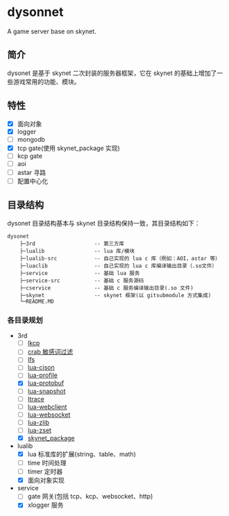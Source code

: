 # dysonnet
A game server base on skynet.

## 简介
dysonet 是基于 skynet 二次封装的服务器框架，它在 skynet 的基础上增加了一些游戏常用的功能、模块。

## 特性
- [x] 面向对象
- [x] logger
- [ ] mongodb
- [x] tcp gate(使用 skynet_package 实现)
- [ ] kcp gate
- [ ] aoi
- [ ] astar 寻路
- [ ] 配置中心化

## 目录结构
dysonet 目录结构基本与 skynet 目录结构保持一致，其目录结构如下：

```
dysonet
    ├─3rd                   -- 第三方库
    ├─lualib                -- lua 库/模块
    ├─lualib-src            -- 自己实现的 lua c 库（例如：AOI，astar 等）
    ├─luaclib               -- 自己实现的 lua c 库编译输出目录（.so文件）
    ├─service               -- 基础 lua 服务
    ├─service-src           -- 基础 c 服务源码
    ├─cservice              -- 基础 c 服务编译输出目录(.so 文件)
    ├─skynet                -- skynet 框架(以 gitsubmodule 方式集成)
    └─README.MD
```

### 各目录规划
- 3rd
    -  [ ] [lkcp](https://github.com/xiyoo0812/lkcp)
    -  [ ] [crab 敏感词过滤](https://github.com/xjdrew/crab)
    -  [ ] [lfs](https://github.com/keplerproject/luafilesystem)
    -  [ ] [lua-cjson](https://github.com/mpx/lua-cjson)
    -  [ ] [lua-profile](https://github.com/lvzixun/luaprofile)
    -  [x] [lua-protobuf](https://github.com/starwing/lua-protobuf)
    -  [ ] [lua-snapshot](https://github.com/sundream/lua-snapshot)
    -  [ ] [ltrace](https://github.com/rocaltair/ltrace)
    -  [ ] [lua-webclient](https://github.com/dpull/lua-webclient)
    -  [ ] [lua-websocket]()
    -  [ ] [lua-zlib](https://github.com/brimworks/lua-zlib)
    -  [ ] [lua-zset](https://github.com/xjdrew/lua-zset)
    -  [x] [skynet_package](https://github.com/cloudwu/skynet_package)

- lualib
    - [x] lua 标准库的扩展(string、table、math)
    - [ ] time 时间处理
    - [ ] timer 定时器
    - [x] 面向对象实现

- service
    - [ ] gate 网关(包括 tcp、kcp、websocket、http)
    - [x] xlogger 服务